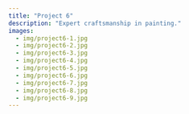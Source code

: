 ```yaml
---
title: "Project 6"
description: "Expert craftsmanship in painting."
images:
  - img/project6-1.jpg
  - img/project6-2.jpg
  - img/project6-3.jpg
  - img/project6-4.jpg
  - img/project6-5.jpg
  - img/project6-6.jpg
  - img/project6-7.jpg
  - img/project6-8.jpg
  - img/project6-9.jpg
---
```

